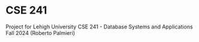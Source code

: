 # CSE 241

Project for Lehigh University CSE 241 - Database Systems and Applications Fall 2024 (Roberto Palmieri)
